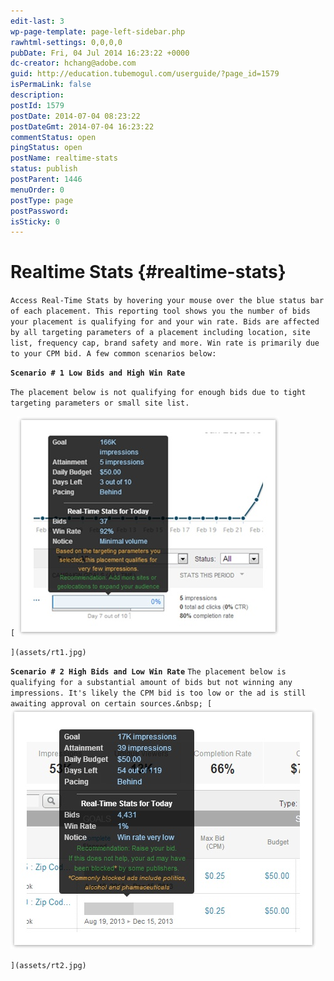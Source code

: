 ```yaml
---
edit-last: 3
wp-page-template: page-left-sidebar.php
rawhtml-settings: 0,0,0,0
pubDate: Fri, 04 Jul 2014 16:23:22 +0000
dc-creator: hchang@adobe.com
guid: http://education.tubemogul.com/userguide/?page_id=1579
isPermaLink: false
description: 
postId: 1579
postDate: 2014-07-04 08:23:22
postDateGmt: 2014-07-04 16:23:22
commentStatus: open
pingStatus: open
postName: realtime-stats
status: publish
postParent: 1446
menuOrder: 0
postType: page
postPassword: 
isSticky: 0
---
```


# Realtime Stats {#realtime-stats}

`Access Real-Time Stats by hovering your mouse over the blue status bar of each placement. This reporting tool shows you the number of bids your placement is qualifying for and your win rate. Bids are affected by all targeting parameters of a placement including location, site list, frequency cap, brand safety and more. Win rate is primarily due to your CPM bid. A few common scenarios below:`

**`Scenario # 1 Low Bids and High Win Rate`**

`The placement below is not qualifying for enough bids due to tight targeting parameters or small site list.`

` [ ` ![RT1](assets/rt1.jpg)

`](assets/rt1.jpg)`

**`Scenario # 2 High Bids and Low Win Rate`**
`The placement below is qualifying for a substantial amount of bids but not winning any impressions. It's likely the CPM bid is too low or the ad is still awaiting approval on certain sources.&nbsp; [ ` ![RT2](assets/rt2.jpg)

`](assets/rt2.jpg)` 
